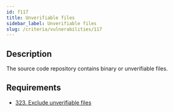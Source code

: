 ```yaml
---
id: f117
title: Unverifiable files
sidebar_label: Unverifiable files
slug: /criteria/vulnerabilities/117
---
```


## Description

The source code repository
contains binary or unverifiable files.

## Requirements

- [323. Exclude unverifiable files](/criteria/requirements/323)
